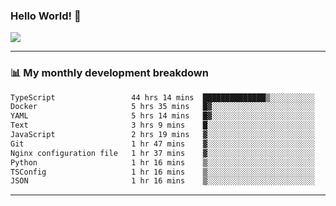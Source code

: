 ### Hello World! 👋

<a>
  <img align="center" src="https://github-readme-stats.vercel.app/api?username=megatunger&count_private=true&include_all_commits=true&bg_color=30,56CCF2,2F80ED&title_color=fff&text_color=fff" />
</a>

------
### 📊 My monthly development breakdown

<!--START_SECTION:waka-->

```txt
TypeScript                 44 hrs 14 mins  ██████████████▒░░░░░░░░░░   57.69 %
Docker                     5 hrs 35 mins   █▓░░░░░░░░░░░░░░░░░░░░░░░   07.29 %
YAML                       5 hrs 14 mins   █▓░░░░░░░░░░░░░░░░░░░░░░░   06.84 %
Text                       3 hrs 9 mins    █░░░░░░░░░░░░░░░░░░░░░░░░   04.13 %
JavaScript                 2 hrs 19 mins   ▓░░░░░░░░░░░░░░░░░░░░░░░░   03.04 %
Git                        1 hr 47 mins    ▓░░░░░░░░░░░░░░░░░░░░░░░░   02.34 %
Nginx configuration file   1 hr 37 mins    ▓░░░░░░░░░░░░░░░░░░░░░░░░   02.13 %
Python                     1 hr 16 mins    ▒░░░░░░░░░░░░░░░░░░░░░░░░   01.67 %
TSConfig                   1 hr 16 mins    ▒░░░░░░░░░░░░░░░░░░░░░░░░   01.66 %
JSON                       1 hr 16 mins    ▒░░░░░░░░░░░░░░░░░░░░░░░░   01.66 %
```

<!--END_SECTION:waka-->

------
